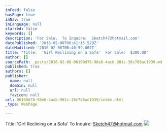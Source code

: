 ```yaml
---
inFeed: false
hasPage: true
inNav: true
inLanguage: null
starred: false
keywords: []
description: 'For Sale.  To Inquire:  Sketch47@hotmail.com'
datePublished: '2016-02-08T06:41:15.520Z'
dateModified: '2016-02-08T06:40:59.602Z'
title: "Title:  'Girl Reclining on a Sofa'  For Sale:  $300.00"
author: []
sourcePath: _posts/2016-02-06-06190d78-98e6-4acb-981c-38c788ac1939.md
published: true
authors: []
publisher:
  name: null
  domain: null
  url: null
  favicon: null
url: 06190d78-98e6-4acb-981c-38c788ac1939/index.html
_type: WebPage

---
```

Title:  'Girl Reclining on a Sofa'  To Inquire:  Sketch47@hotmail.com
![](https://s3-us-west-2.amazonaws.com/the-grid-img/p/db6f833ad76c8f66ab55da2b3fba6976481ab075.jpg)